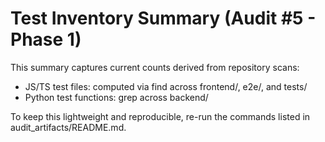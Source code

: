 # Test Inventory Summary (Audit #5 - Phase 1)

This summary captures current counts derived from repository scans:

- JS/TS test files: computed via find across frontend/, e2e/, and tests/
- Python test functions: grep across backend/

To keep this lightweight and reproducible, re-run the commands listed in audit_artifacts/README.md.
